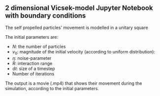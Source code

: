 ## 2 dimensional Vicsek-model Jupyter Notebook with boundary conditions
The self propelled particles' movement is modelled in a unitary square 

The initial parameters are:

+ $N$: the number of particles
+ $v_0$: magnitude of the initial velocity (according to uniform distribution):
+ $\eta$: noise-parameter
+ $R$: interaction range
+ d$t$: size of a timestep
+ Number of iterations

The output is a movie (.mp4) that shows their movement during the simulation, according to the initial parameters.
